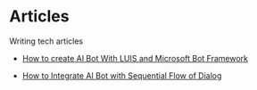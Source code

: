 # Articles
Writing tech articles

* [How to create AI Bot With LUIS and Microsoft Bot Framework](https://github.com/mahedee/Articles/blob/master/how-to-AI-Bot-With-LUIS.md)

* [How to Integrate AI Bot with Sequential Flow of Dialog](https://github.com/mahedee/Articles/blob/master/Integrate-bot-with-sequential-flow-of-dialog.md)

